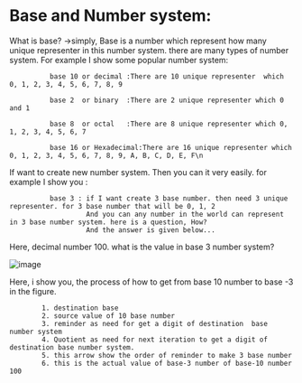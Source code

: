 # Base and Number system:

What is base?
->simply, Base is a number which represent how many unique representer in this number system. 
there are many types of number system. 
For example I show some popular number system:

              base 10 or decimal :There are 10 unique representer  which 0, 1, 2, 3, 4, 5, 6, 7, 8, 9 
              
              base 2  or binary  :There are 2 unique representer which 0 and 1
              
              base 8  or octal   :There are 8 unique representer which 0, 1, 2, 3, 4, 5, 6, 7
              
              base 16 or Hexadecimal:There are 16 unique representer which 0, 1, 2, 3, 4, 5, 6, 7, 8, 9, A, B, C, D, E, F\n
              
If want to create new number system. Then you can it very easily.
for example I show you :

              base 3 : if I want create 3 base number. then need 3 unique representer. for 3 base number that will be 0, 1, 2
                       And you can any number in the world can represent in 3 base number system. here is a question, How? 
                       And the answer is given below...
                       
  Here, decimal number 100. what is the value in base 3 number system?
  
  ![image](https://user-images.githubusercontent.com/38063040/123505434-e325df00-d680-11eb-9a83-f8f43bae75e0.png)
 
  Here, i show you, the process of how to get from base 10 number to base -3  in the figure.    
            
            1. destination base
            2. source value of 10 base number
            3. reminder as need for get a digit of destination  base number system
            4. Quotient as need for next iteration to get a digit of destination base number system.
            5. this arrow show the order of reminder to make 3 base number
            6. this is the actual value of base-3 number of base-10 number 100
            
                                                   
